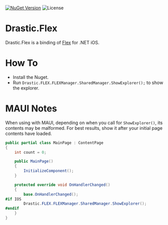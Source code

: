 [![NuGet Version](https://img.shields.io/nuget/v/Drastic.Flex.svg)](https://www.nuget.org/packages/Drastic.Flex/) ![License](https://img.shields.io/badge/License-MIT-blue.svg)

# Drastic.Flex

Drastic.Flex is a binding of [Flex](https://github.com/FLEXTool/FLEX) for .NET iOS.

# How To

- Install the Nuget.
- Run `Drastic.FLEX.FLEXManager.SharedManager.ShowExplorer();` to show the explorer.

# MAUI Notes

When using with MAUI, depending on when you call for `ShowExplorer()`, its contents may be malformed. For best results, show it after your initial page contents have loaded.

```csharp
public partial class MainPage : ContentPage
{
    int count = 0;

    public MainPage()
    {
        InitializeComponent();
    }

    protected override void OnHandlerChanged()
    {
        base.OnHandlerChanged();
#if IOS
        Drastic.FLEX.FLEXManager.SharedManager.ShowExplorer();
#endif
    }
}
```

